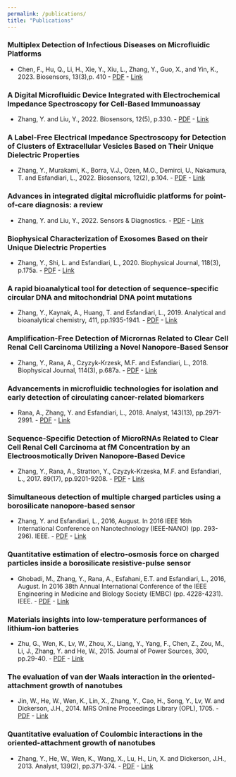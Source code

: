 ```yaml
---
permalink: /publications/
title: "Publications"
---
```

### Multiplex Detection of Infectious Diseases on Microfluidic Platforms
- Chen, F., Hu, Q., Li, H., Xie, Y., Xiu, L., Zhang, Y., Guo, X., and Yin, K., 2023. Biosensors, 13(3),p. 410 - [PDF](/files/pdf/research/paper14.pdf) - [Link](https://www.mdpi.com/2079-6374/13/3/410)

### A Digital Microfluidic Device Integrated with Electrochemical Impedance Spectroscopy for Cell-Based Immunoassay
- Zhang, Y. and Liu, Y., 2022. Biosensors, 12(5), p.330. - [PDF](/files/pdf/research/paper13.pdf) - [Link](https://www.mdpi.com/2079-6374/12/5/330)

### A Label-Free Electrical Impedance Spectroscopy for Detection of Clusters of Extracellular Vesicles Based on Their Unique Dielectric Properties
- Zhang, Y., Murakami, K., Borra, V.J., Ozen, M.O., Demirci, U., Nakamura, T. and Esfandiari, L., 2022. Biosensors, 12(2), p.104. - [PDF](/files/pdf/research/paper12.pdf) - [Link](https://www.mdpi.com/2079-6374/12/2/104)

### Advances in integrated digital microfluidic platforms for point-of-care diagnosis: a review
- Zhang, Y. and Liu, Y., 2022. Sensors & Diagnostics. - [PDF](/files/pdf/research/paper11.pdf) - [Link](https://pubs.rsc.org/en/content/articlehtml/2022/sd/d2sd00031h)

### Biophysical Characterization of Exosomes Based on their Unique Dielectric Properties
- Zhang, Y., Shi, L. and Esfandiari, L., 2020. Biophysical Journal, 118(3), p.175a. - [PDF](/files/pdf/research/paper10.pdf) - [Link](https://www.cell.com/biophysj/fulltext/S0006-3495(19)32003-X)

### A rapid bioanalytical tool for detection of sequence-specific circular DNA and mitochondrial DNA point mutations
- Zhang, Y., Kaynak, A., Huang, T. and Esfandiari, L., 2019. Analytical and bioanalytical chemistry, 411, pp.1935-1941. - [PDF](/files/pdf/research/paper9.pdf) - [Link](https://link.springer.com/article/10.1007/s00216-019-01683-8)

### Amplification-Free Detection of Micrornas Related to Clear Cell Renal Cell Carcinoma Utilizing a Novel Nanopore-Based Sensor
- Zhang, Y., Rana, A., Czyzyk-Krzesk, M.F. and Esfandiari, L., 2018. Biophysical Journal, 114(3), p.687a. - [PDF](/files/pdf/research/paper8.pdf) - [Link](https://www.cell.com/biophysj/fulltext/S0006-3495(17)34937-8)

### Advancements in microfluidic technologies for isolation and early detection of circulating cancer-related biomarkers
- Rana, A., Zhang, Y. and Esfandiari, L., 2018. Analyst, 143(13), pp.2971-2991. - [PDF](/files/pdf/research/paper7.pdf) - [Link](https://pubs.rsc.org/en/content/articlelanding/2017/sc/c7an01965c/unauth)

### Sequence-Specific Detection of MicroRNAs Related to Clear Cell Renal Cell Carcinoma at fM Concentration by an Electroosmotically Driven Nanopore-Based Device
- Zhang, Y., Rana, A., Stratton, Y., Czyzyk-Krzeska, M.F. and Esfandiari, L., 2017. 89(17), pp.9201-9208. - [PDF](/files/pdf/research/paper6.pdf) - [Link](https://pubs.acs.org/doi/abs/10.1021/acs.analchem.7b01944)

### Simultaneous detection of multiple charged particles using a borosilicate nanopore-based sensor
- Zhang, Y. and Esfandiari, L., 2016, August. In 2016 IEEE 16th International Conference on Nanotechnology (IEEE-NANO) (pp. 293-296). IEEE. - [PDF](/files/pdf/research/paper5.pdf) - [Link](https://ieeexplore.ieee.org/abstract/document/7751512)

### Quantitative estimation of electro-osmosis force on charged particles inside a borosilicate resistive-pulse sensor
- Ghobadi, M., Zhang, Y., Rana, A., Esfahani, E.T. and Esfandiari, L., 2016, August. In 2016 38th Annual International Conference of the IEEE Engineering in Medicine and Biology Society (EMBC) (pp. 4228-4231). IEEE. - [PDF](/files/pdf/research/paper4.pdf) - [Link](https://ieeexplore.ieee.org/abstract/document/7591660)

### Materials insights into low-temperature performances of lithium-ion batteries
- Zhu, G., Wen, K., Lv, W., Zhou, X., Liang, Y., Yang, F., Chen, Z., Zou, M., Li, J., Zhang, Y. and He, W., 2015. Journal of Power Sources, 300, pp.29-40. - [PDF](/files/pdf/research/paper3.pdf) - [Link](https://www.sciencedirect.com/science/article/abs/pii/S0378775315303153)

### The evaluation of van der Waals interaction in the oriented-attachment growth of nanotubes
- Jin, W., He, W., Wen, K., Lin, X., Zhang, Y., Cao, H., Song, Y., Lv, W. and Dickerson, J.H., 2014. MRS Online Proceedings Library (OPL), 1705. - [PDF](/files/pdf/research/paper2.pdf) - [Link](https://www.cambridge.org/core/journals/mrs-online-proceedings-library-archive/article/abs/evaluation-of-van-der-waals-interaction-in-the-orientedattachment-growth-of-nanotubes/AECEBDED38E876E8515D6DC1CA1CCF09)

### Quantitative evaluation of Coulombic interactions in the oriented-attachment growth of nanotubes
- Zhang, Y., He, W., Wen, K., Wang, X., Lu, H., Lin, X. and Dickerson, J.H., 2013. Analyst, 139(2), pp.371-374. - [PDF](/files/pdf/research/paper1.pdf) - [Link](https://pubs.rsc.org/en/content/articlelanding/2013/an/c3an01261a/unauth)


